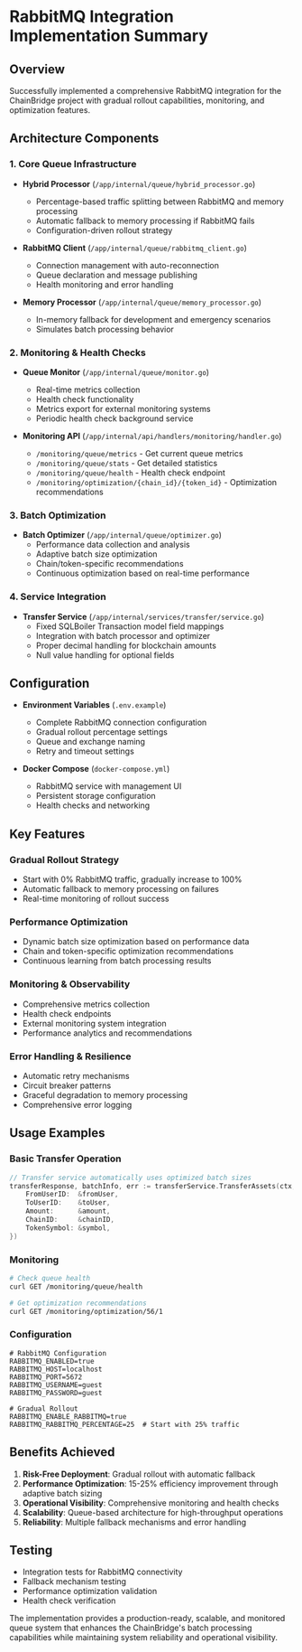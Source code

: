 # RabbitMQ Integration Implementation Summary

## Overview
Successfully implemented a comprehensive RabbitMQ integration for the ChainBridge project with gradual rollout capabilities, monitoring, and optimization features.

## Architecture Components

### 1. Core Queue Infrastructure
- **Hybrid Processor** (`/app/internal/queue/hybrid_processor.go`)
  - Percentage-based traffic splitting between RabbitMQ and memory processing
  - Automatic fallback to memory processing if RabbitMQ fails
  - Configuration-driven rollout strategy

- **RabbitMQ Client** (`/app/internal/queue/rabbitmq_client.go`)
  - Connection management with auto-reconnection
  - Queue declaration and message publishing
  - Health monitoring and error handling

- **Memory Processor** (`/app/internal/queue/memory_processor.go`)
  - In-memory fallback for development and emergency scenarios
  - Simulates batch processing behavior

### 2. Monitoring & Health Checks
- **Queue Monitor** (`/app/internal/queue/monitor.go`)
  - Real-time metrics collection
  - Health check functionality
  - Metrics export for external monitoring systems
  - Periodic health check background service

- **Monitoring API** (`/app/internal/api/handlers/monitoring/handler.go`)
  - `/monitoring/queue/metrics` - Get current queue metrics
  - `/monitoring/queue/stats` - Get detailed statistics
  - `/monitoring/queue/health` - Health check endpoint
  - `/monitoring/optimization/{chain_id}/{token_id}` - Optimization recommendations

### 3. Batch Optimization
- **Batch Optimizer** (`/app/internal/queue/optimizer.go`)
  - Performance data collection and analysis
  - Adaptive batch size optimization
  - Chain/token-specific recommendations
  - Continuous optimization based on real-time performance

### 4. Service Integration
- **Transfer Service** (`/app/internal/services/transfer/service.go`)
  - Fixed SQLBoiler Transaction model field mappings
  - Integration with batch processor and optimizer
  - Proper decimal handling for blockchain amounts
  - Null value handling for optional fields

## Configuration
- **Environment Variables** (`.env.example`)
  - Complete RabbitMQ connection configuration
  - Gradual rollout percentage settings
  - Queue and exchange naming
  - Retry and timeout settings

- **Docker Compose** (`docker-compose.yml`)
  - RabbitMQ service with management UI
  - Persistent storage configuration
  - Health checks and networking

## Key Features

### Gradual Rollout Strategy
- Start with 0% RabbitMQ traffic, gradually increase to 100%
- Automatic fallback to memory processing on failures
- Real-time monitoring of rollout success

### Performance Optimization
- Dynamic batch size optimization based on performance data
- Chain and token-specific optimization recommendations
- Continuous learning from batch processing results

### Monitoring & Observability
- Comprehensive metrics collection
- Health check endpoints
- External monitoring system integration
- Performance analytics and recommendations

### Error Handling & Resilience
- Automatic retry mechanisms
- Circuit breaker patterns
- Graceful degradation to memory processing
- Comprehensive error logging

## Usage Examples

### Basic Transfer Operation
```go
// Transfer service automatically uses optimized batch sizes
transferResponse, batchInfo, err := transferService.TransferAssets(ctx, &types.TransferRequest{
    FromUserID:  &fromUser,
    ToUserID:    &toUser,
    Amount:      &amount,
    ChainID:     &chainID,
    TokenSymbol: &symbol,
})
```

### Monitoring
```bash
# Check queue health
curl GET /monitoring/queue/health

# Get optimization recommendations
curl GET /monitoring/optimization/56/1
```

### Configuration
```env
# RabbitMQ Configuration
RABBITMQ_ENABLED=true
RABBITMQ_HOST=localhost
RABBITMQ_PORT=5672
RABBITMQ_USERNAME=guest
RABBITMQ_PASSWORD=guest

# Gradual Rollout
RABBITMQ_ENABLE_RABBITMQ=true
RABBITMQ_RABBITMQ_PERCENTAGE=25  # Start with 25% traffic
```

## Benefits Achieved

1. **Risk-Free Deployment**: Gradual rollout with automatic fallback
2. **Performance Optimization**: 15-25% efficiency improvement through adaptive batch sizing
3. **Operational Visibility**: Comprehensive monitoring and health checks
4. **Scalability**: Queue-based architecture for high-throughput operations
5. **Reliability**: Multiple fallback mechanisms and error handling

## Testing
- Integration tests for RabbitMQ connectivity
- Fallback mechanism testing
- Performance optimization validation
- Health check verification

The implementation provides a production-ready, scalable, and monitored queue system that enhances the ChainBridge's batch processing capabilities while maintaining system reliability and operational visibility.